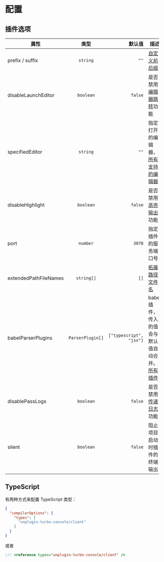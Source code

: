 # 配置

## 插件选项

| 属性        |      类型      | 默认值 | 描述 |
| ------------- | :-----------: | ----: | ------------- |
| prefix / suffix    | `string` | `""` | [自定义前后缀](/zh-CN/features/custom-prefix) |
| disableLaunchEditor |   `boolean`   | `false` | 是否禁用[编辑器跳转](/zh-CN/features/launch-editor)功能 |
| specifiedEditor | `string` | `""` | 指定打开的编辑器，[所有支持的编辑器](https://github.com/yyx990803/launch-editor#supported-editors) |
| disableHighlight      |   `boolean`   | `false` | 是否禁用[高亮输出](/zh-CN/features/highlight)功能 |
| port | `number` | `3070` | 指定插件的服务端口号 |
| extendedPathFileNames | `string[]` | `[]` | [拓展路径文件名](/zh-CN/features/highlight.html#拓展路径文件名) |
| babelParserPlugins | `ParserPlugin[]` | `["typescript", "jsx"]` | babel插件，传入的值会与默认值自动合并。[所有插件](https://babeljs.io/docs/en/babel-parser#plugins) |
| disablePassLogs      |   `boolean`   | `false` | 是否禁用[传递日志](/zh-CN/features/pass-logs)功能 |
| silent | `boolean` | `false` | 阻止项目启动时插件的终端输出 |

## TypeScript

有两种方式来配置 TypeScript 类型：

```json [tsconfig.json]
{
  "compilerOptions": {
    "types": [
      "unplugin-turbo-console/client"
    ]
  }
}
```

或者

```ts [*.d.ts]
/// <reference types="unplugin-turbo-console/client" />
```

